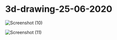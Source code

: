 # 3d-drawing-25-06-2020


![Screenshot (10)](https://user-images.githubusercontent.com/60284448/88454692-57a93a00-ce82-11ea-9f9a-7a69b8493e6b.png)


![Screenshot (11)](https://user-images.githubusercontent.com/60284448/88687585-8422b780-d109-11ea-8be4-4cce056c87a0.png)


